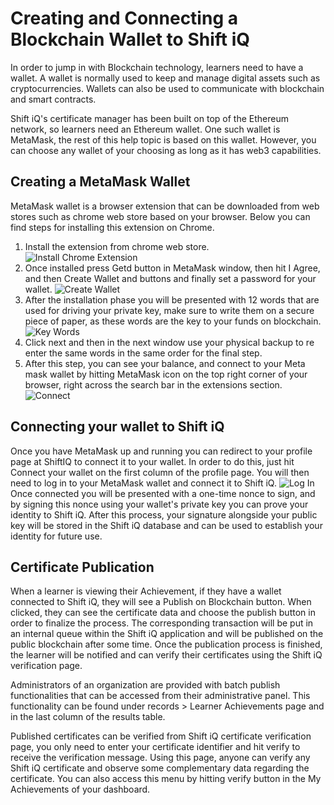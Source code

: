# Creating and Connecting a Blockchain Wallet to Shift iQ

In order to jump in with Blockchain technology, learners need to have a wallet. A wallet is normally used to keep and manage digital assets such as cryptocurrencies. Wallets can also be used to communicate with blockchain and smart contracts. 

Shift iQ's certificate manager has been built on top of the Ethereum network, so learners need an Ethereum wallet. One such wallet is MetaMask, the rest of this help topic is based on this wallet. However, you can choose any wallet of your choosing as long as it has web3 capabilities.

## Creating a MetaMask Wallet
MetaMask wallet is a browser extension that can be downloaded from web stores such as chrome web store based on your browser. Below you can find steps for installing this extension on Chrome.

1. Install the extension from chrome web store.  
![Install Chrome Extension](https://e02.insite.com/files/web/da564272-ddb7-4637-a45a-afbd010b1f95/blockchain.png)
2. Once installed press Getd button in MetaMask window, then hit I Agree, and then Create Wallet and buttons and finally set a password for your wallet. 
![Create Wallet](https://e02.insite.com/files/web/da564272-ddb7-4637-a45a-afbd010b1f95/blockchain-1.png)
3. After the installation phase you will be presented with 12 words that are used for driving your private key, make sure to write them on a secure piece of paper, as these words are the key to your funds on blockchain. 
![Key Words](https://e02.insite.com/files/web/da564272-ddb7-4637-a45a-afbd010b1f95/blockchain-2.png)
4. Click next and then in the next window use your physical backup to re enter the same words in the same order for the final step. 
5. After this step, you can see your balance, and connect to your Meta mask wallet by hitting MetaMask icon on the top right corner of your browser, right across the search bar in the extensions section.
![Connect](https://e02.insite.com/files/web/da564272-ddb7-4637-a45a-afbd010b1f95/blockchain-3.png)

## Connecting your wallet to Shift iQ
Once you have MetaMask up and running you can redirect to your profile page at ShiftIQ to connect it to your wallet. In order to do this, just hit Connect your wallet on the first column of the profile page. You will then need to log in to your MetaMask wallet and connect it to Shift iQ. 
![Log In](https://e02.insite.com/files/web/56ef106d-298a-4625-8d9a-afbd010c5e59/blockchain-4.png)
Once connected you will be presented with a one-time nonce to sign, and by signing this nonce using your wallet's private key you can prove your identity to Shift iQ. After this process, your signature alongside your public key will be stored in the Shift iQ database and can be used to establish your identity for future use.

## Certificate Publication

When a learner is viewing their Achievement, if they have a wallet connected to Shift iQ, they will see a Publish on Blockchain button. When clicked, they can see the certificate data and choose the publish button in order to finalize the process. The corresponding transaction will be put in an internal queue within the Shift iQ application and will be published on the public blockchain after some time. Once the publication process is finished, the learner will be notified and can verify their certificates using the Shift iQ verification page.

Administrators of an organization are provided with batch publish functionalities that can be accessed from their administrative panel. This functionality can be found under records > Learner Achievements page and in the last column of the results table.

Published certificates can be verified from Shift iQ certificate verification page, you only need to enter your certificate identifier and hit verify to receive the verification message. Using this page, anyone can verify any Shift iQ certificate and observe some complementary data regarding the certificate. You can also access this menu by hitting verify button in the My Achievements of your dashboard.
